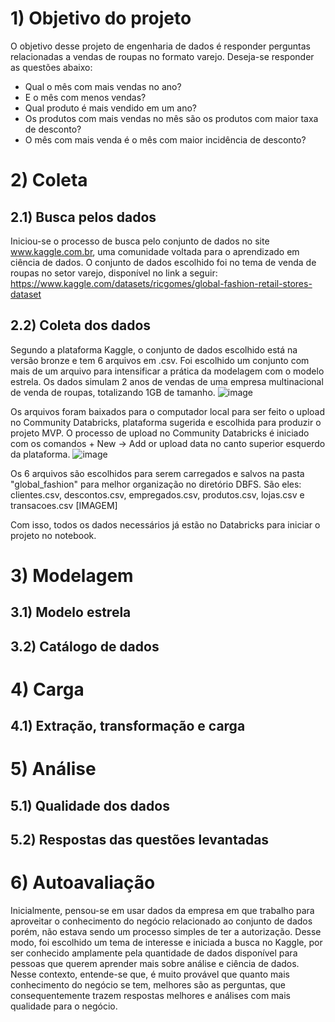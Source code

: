 # 1) Objetivo do projeto
O objetivo desse projeto de engenharia de dados é responder perguntas relacionadas a vendas de roupas no formato varejo. Deseja-se responder as questões abaixo:
- Qual o mês com mais vendas no ano?
- E o mês com menos vendas?
- Qual produto é mais vendido em um ano?
- Os produtos com mais vendas no mês são os produtos com maior taxa de desconto?
- O mês com mais venda é o mês com maior incidência de desconto?

# 2) Coleta
## 2.1) Busca pelos dados
Iniciou-se o processo de busca pelo conjunto de dados no site www.kaggle.com.br, uma comunidade voltada para o aprendizado em ciência de dados. O conjunto de dados escolhido foi no tema de venda de roupas no setor varejo, disponível no link a seguir: https://www.kaggle.com/datasets/ricgomes/global-fashion-retail-stores-dataset 
## 2.2) Coleta dos dados
Segundo a plataforma Kaggle, o conjunto de dados escolhido está na versão bronze e tem 6 arquivos em .csv. Foi escolhido um conjunto com mais de um arquivo para intensificar a prática da modelagem com o modelo estrela.
Os dados simulam 2 anos de vendas de uma empresa multinacional de venda de roupas, totalizando 1GB de tamanho.
![image](https://github.com/user-attachments/assets/98618ccf-0961-4b5b-9627-0098b327289d)

Os arquivos foram baixados para o computador local para ser feito o upload no Community Databricks, plataforma sugerida e escolhida para produzir o projeto MVP.
O processo de upload no Community Databricks é iniciado com os comandos + New -> Add or upload data no canto superior esquerdo da plataforma.
![image](https://github.com/user-attachments/assets/26f32398-8668-4583-b02a-8d62d6d92e19)

Os 6 arquivos são escolhidos para serem carregados e salvos na pasta "global_fashion" para melhor organização no diretório DBFS. São eles: clientes.csv, descontos.csv, empregados.csv, produtos.csv, lojas.csv e transacoes.csv 
[IMAGEM]

Com isso, todos os dados necessários já estão no Databricks para iniciar o projeto no notebook.

# 3) Modelagem
## 3.1) Modelo estrela

## 3.2) Catálogo de dados

# 4) Carga
## 4.1) Extração, transformação e carga

# 5) Análise
## 5.1) Qualidade dos dados
## 5.2) Respostas das questões levantadas

# 6) Autoavaliação
Inicialmente, pensou-se em usar dados da empresa em que trabalho para aproveitar o conhecimento do negócio relacionado ao conjunto de dados porém, não estava sendo um processo simples de ter a autorização. Desse modo, foi escolhido um tema de interesse e iniciada a busca no Kaggle, por ser conhecido amplamente pela quantidade de dados disponível para pessoas que querem aprender mais sobre análise e ciência de dados. Nesse contexto, entende-se que, é muito provável que quanto mais conhecimento do negócio se tem, melhores são as perguntas, que consequentemente trazem respostas melhores e análises com mais qualidade para o negócio. 
